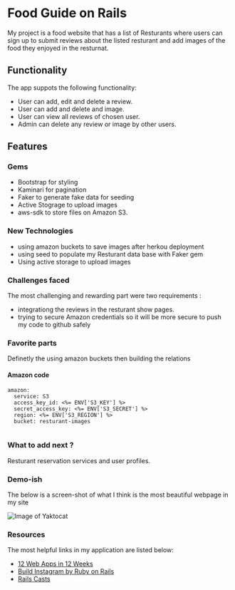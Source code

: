 # Food Guide on Rails

My project is a food website that has a list of Resturants where users can sign up to submit reviews about the listed resturant and add images of the food they enjoyed in the resturnat.

## Functionality

The app suppots the following functionality:

* User can add, edit and delete a review.
* User can add and delete and image.
* User can view all reviews of chosen user.
* Admin can delete any review or image by other users.

## Features

### Gems

* Bootstrap for styling
* Kaminari for pagination
* Faker to generate fake data for seeding
* Active Stograge to upload images
* aws-sdk to store files on Amazon S3.

### New Technologies

* using amazon buckets to save images after herkou deployment
* using seed to populate my Resturant data base with Faker gem
* Using active storage to upload images

### Challenges faced

The most challenging and rewarding part were two requirements :

- integrationg the reviews in the resturant show pages.
- trying to secure Amazon credentials so it will be more secure to push my code to github safely 

### Favorite parts

Definetly the using amazon buckets then building the relations 
#### Amazon code 

```
amazon:
  service: S3
  access_key_id: <%= ENV['S3_KEY'] %>
  secret_access_key: <%= ENV['S3_SECRET'] %>
  region: <%= ENV['S3_REGION'] %>
  bucket: resturant-images
  
```

### What to add next ?

Resturant reservation services and user profiles.

### Demo-ish

The below is a screen-shot of what I think is the most beautiful webpage in my site 

![Image of Yaktocat](https://i.ibb.co/mGRXpC4/Screenshot-2019-06-19-Restaurant.png)


### Resources 

The most helpful links in my application are listed below:

* [ 12 Web Apps in 12 Weeks ](https://www.youtube.com/playlist?list=PL23ZvcdS3XPLNdRYB_QyomQsShx59tpc-)
* [ Build Instagram by Ruby on Rails ](https://medium.com/@luanotes/build-instagram-by-ruby-on-rails-part-1-fef7837ee399)
* [ Rails Casts ](http://railscasts.com/)